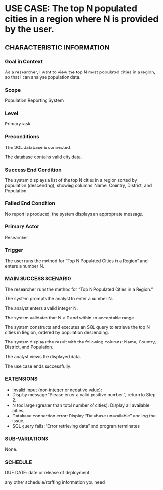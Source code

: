 # USE CASE: The top N populated cities in a region where N is provided by the user.
## CHARACTERISTIC INFORMATION
### Goal in Context
As a researcher, I want to view the top N most populated cities in a region, so that I can analyse population data.

### Scope
Population Reporting System

### Level
Primary task

### Preconditions
The SQL database is connected.

The database contains valid city data.

### Success End Condition
The system displays a list of the top N cities in a region sorted by population (descending), showing columns:  Name, Country, District, and Population.

### Failed End Condition
No report is produced, the system displays an appropriate message.

### Primary Actor
Researcher

### Trigger
The user runs the method for “Top N Populated Cities in a Region” and enters a number N.

### MAIN SUCCESS SCENARIO
The researcher runs the method for “Top N Populated Cities in a Region.”

The system prompts the analyst to enter a number N.

The analyst enters a valid integer N.

The system validates that N > 0 and within an acceptable range.

The system constructs and executes an SQL query to retrieve the top N cities in Region, ordered by population descending.

The system displays the result with the following columns: Name, Country, District, and Population.

The analyst views the displayed data.

The use case ends successfully.

### EXTENSIONS
- Invalid input (non-integer or negative value):
- Display message “Please enter a valid positive number.”, return to Step 2.
- N too large (greater than total number of cities): Display all available cities.
- Database connection error: Display “Database unavailable” and log the issue.
- SQL query fails: “Error retrieving data” and program terminates.

### SUB-VARIATIONS
None.

### SCHEDULE
DUE DATE: date or release of deployment

any other schedule/staffing information you need